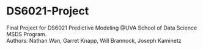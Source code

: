# DS6021-Project
Final Project for DS6021 Predictive Modeling @UVA School of Data Science MSDS Program. <br>
Authors: Nathan Wan, Garret Knapp, Will Brannock, Joseph Kaminetz
